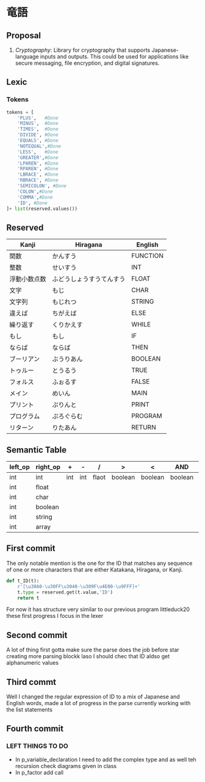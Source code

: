 # 竜語
## Proposal
1. $Cryptography$: Library for cryptography that supports Japanese-language inputs and outputs. This could be used for applications like secure messaging, file encryption, and digital signatures.

## Lexic
### Tokens
```py
tokens = [
    'PLUS',   #Done
    'MINUS',  #Done
    'TIMES',  #Done
    'DIVIDE', #Done
    'EQUALS', #Done
    'NOTEQUAL',#Done
    'LESS',   #Done
    'GREATER',#Done
    'LPAREN', #Done
    'RPAREN', #Done
    'LBRACE', #Done
    'RBRACE', #Done
    'SEMICOLON', #Done
    'COLON',#Done
    'COMMA',#Done
    'ID', #Done
]+ list(reserved.values())
```
## Reserved 
| Kanji        | Hiragana                 | English  |
| ------------ | ------------------------ | -------- |
| 関数         | かんすう                 | FUNCTION |
| 整数         | せいすう                 | INT      |
| 浮動小数点数 | ふどうしょうすうてんすう | FLOAT    |
| 文字         | もじ                     | CHAR     |
| 文字列       | もじれつ                 | STRING   |
| 違えば       | ちがえば                 | ELSE     |
| 繰り返す     | くりかえす               | WHILE    |
| もし         | もし                     | IF       |
| ならば       | ならば                   | THEN     |
| ブーリアン   | ぶうりあん               | BOOLEAN  |
| トゥルー     | とうるう                 | TRUE     |
| フォルス     | ふぉるす                 | FALSE    |
| メイン       | めいん                   | MAIN     |
| プリント     | ぷりんと                 | PRINT    |
| プログラム   | ぷろぐらむ               | PROGRAM  |
| リターン     | りたあん                 | RETURN   |

## Semantic Table
| left_op | right_op | +   | -   | /     | >       | <       | AND     | OR      | !=      | 
| ------- | -------- | --- | --- | ----- | ------- | ------- | ------- | ------- | ------- |
| int     | int      | int | int | flaot | boolean | boolean | boolean | boolean | Boolean |
| int     | float    |     |     |       |         |         |         |         |         |
| int     | char     |     |     |       |         |         |         |         |         |
| int     | boolean  |     |     |       |         |         |         |         |         |
| int     | string   |     |     |       |         |         |         |         |         |
| int     | array    |     |     |       |         |         |         |         |         |
## First commit
The only notable mention is the one for the ID  that matches any sequence of one or more characters that are either Katakana, Hiragana, or Kanji.
```py
def t_ID(t):
    r'[\u30A0-\u30FF\u3040-\u309F\u4E00-\u9FFF]+'
    t.type = reserved.get(t.value,'ID')  
    return t
```
For now it has structure very similar to our previous program littleduck20 these first progress I focus in the lexer

## Second commit 
A lot of thing first gotta make sure the parse does the job before star creating more parsing blockk laso I should chec that ID aldso get alphanumeric values
## Third commt
Well I changed the regular expression of ID to a mix of Japanese and English words, made a lot of progress in the parse currently working with the list statements
## Fourth commit
### LEFT THINGS TO DO
- In p_variable_declaration I need to add the complex type and as well teh recursion check diagrams given in class
- In p_factor add call